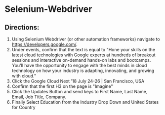 # Selenium-Webdriver

## Directions: 

1. Using Selenium Webdriver (or other automation frameworks) navigate to <https://developers.google.com/>.
2. Under events, confirm that the text is equal to "Hone your skills on the latest cloud technologies with Google experts at hundreds of breakout sessions and interactive on-demand hands-on labs and bootcamps.  You'll have the opportunity to engage with the best minds in cloud technology on how your industry is adapting, innovating, and growing with cloud." 
3. Click the Google Cloud Next '18 July 24-26 | San Francisco, USA
4. Confirm that the first H3 on the page is "Imagine"
4. Click the Updates Button and send keys to First Name, Last Name, Email, Job Title, Company.
6. Finally Select Education from the Industry Drop Down and United States for Country
